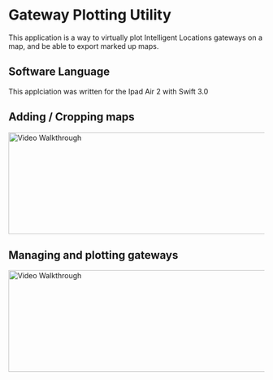 # Gateway Plotting Utility
This application is a way to virtually plot Intelligent Locations gateways on a map, and be able to export marked up maps. 

## Software Language   
This applciation was written for the Ipad Air 2 with Swift 3.0

## Adding / Cropping maps 
<img src='http://i.imgur.com/PPj3eCW.gif' title='Video Walkthrough' width='400px' style='width: 800px; height: 200px;' alt='Video Walkthrough' />

## Managing and plotting gateways
<img src='http://i.imgur.com/gfhOPa6.gif' title='Video Walkthrough' width='400px' style='width: 800px; height: 200px;' alt='Video Walkthrough' />
